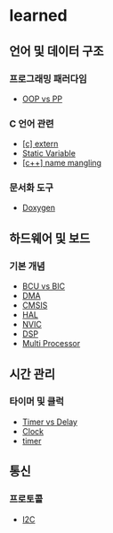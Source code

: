 # learned

## 언어 및 데이터 구조
### 프로그래밍 패러다임
- [OOP vs PP](OOPvsPP.md)

### C 언어 관련
- [[c] extern]([c]extern.md)
- [Static Variable](StaticVariable.md)
- [[c++] name mangling]([c++]name_mangling.md)

### 문서화 도구
- [Doxygen](Doxygen.md)

## 하드웨어 및 보드
### 기본 개념
- [BCU vs BIC](BCUvsBIC.md)
- [DMA](DMA.md)
- [CMSIS](cmsis.md)
- [HAL](HAL.md)
- [NVIC](NVIC.md)
- [DSP](DSP.md)
- [Multi Processor](MultiProcessor.md)

## 시간 관리
### 타이머 및 클럭
- [Timer vs Delay](timer%20vs%20delay.md)
- [Clock](clock.md)
- [timer](timer.md)

## 통신
### 프로토콜
- [I2C](I2C.md)
